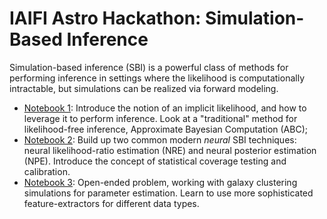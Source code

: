 # IAIFI Astro Hackathon: Simulation-Based Inference

Simulation-based inference (SBI) is a powerful class of methods for performing inference in settings where the likelihood is computationally intractable, but simulations can be realized via forward modeling. 

- [Notebook 1](./notebooks/01_implicit_likelihoods.ipynb): Introduce the notion of an implicit likelihood, and how to leverage it to perform inference. Look at a "traditional" method for likelihood-free inference, Approximate Bayesian Computation (ABC);
- [Notebook 2](./notebooks/02_neural_sbi.ipynb): Build up two common modern _neural_ SBI techniques: neural likelihood-ratio estimation (NRE) and neural posterior estimation (NPE). Introduce the concept of statistical coverage testing and calibration.
- [Notebook 3](./notebooks/03_galaxies.ipynb): Open-ended problem, working with galaxy clustering simulations for parameter estimation. Learn to use more sophisticated feature-extractors for different data types.
